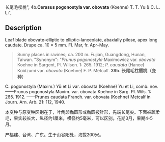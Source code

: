 长尾毛樱桃",
4b.**Cerasus pogonostyla var. obovata** (Koehne) T. T. Yu & C. L. Li",

## Description
Leaf blade obovate-elliptic to elliptic-lanceolate, abaxially pilose, apex long caudate. Drupe ca. 10 × 5 mm. Fl. Mar, fr. Apr–May.

> Sunny places in ravines; ca. 200 m. Fujian, Guangdong, Hunan, Taiwan.
  "Synonym": "*Prunus pogonostyla* Maximowicz var. *obovata* Koehne in Sargent, Pl. Wilson. 1: 265. 1912; *P. caudata* (Hance) Koidzumi var. *obovata* (Koehne) F. P. Metcalf.
**39b. 长尾毛柱樱桃（变种）**

C. pogonostyla (Maxim.) Yü et Li var. obovata (Koehne) Yu et Li, comb. nov.——Prunus pogonostyla Maxim. var. obovata Koehne in Sarg. Pl. Wils. 1: 265. 1912. ——Prunes caudata Franch. var. obovata (Koehne) Metcalf in Journ. Arn. Arb. 21: 112, 1940.

本变种与原变种区别在于，叶倒卵椭圆形或椭圆披针形，先端长尾尖。下面被疏柔毛，果实较长大，纵径约1厘米，横径约5毫米，可以区别。花期3月，果期4-5月。

产福建、台湾、广东。生于山谷阳处，海拔200米。
